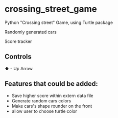 # crossing_street_game
Python "Crossing street" Game, using Turtle package

Randomly generated cars 

Score tracker

## Controls
⬆️ - Up Arrow

## Features that could be added:
- Save higher score within extern data file
- Generate random cars colors
- Make cars's shape rounder on the front 
- allow user to choose turtle color


